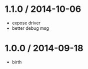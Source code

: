 
1.1.0 / 2014-10-06
==================

 * expose driver
 * better debug msg

1.0.0 / 2014-09-18
==================

 * birth
